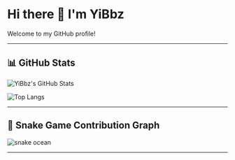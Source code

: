 # Hi there 👋 I'm YiBbz

Welcome to my GitHub profile!

---

## 📊 GitHub Stats

![YiBbz's GitHub Stats](https://github-readme-stats.vercel.app/api?username=YiBbz&show_icons=true&theme=radical)

![Top Langs](https://github-readme-stats.vercel.app/api/top-langs/?username=YiBbz&layout=compact&theme=radical)

---

## 🐍 Snake Game Contribution Graph

![snake ocean](https://github.com/YiBbz/YiBbz/blob/output/github-contribution-grid-snake-ocean.gif)


---


<!--
**YiBbz/YiBbz** is a ✨ _special_ ✨ repository because its `README.md` (this file) appears on your GitHub profile.

Here are some ideas to get you started:

- 🔭 I’m currently working on ...
- 🌱 I’m currently learning ...
- 👯 I’m looking to collaborate on ...
- 🤔 I’m looking for help with ...
- 💬 Ask me about ...
- 📫 How to reach me: ...
- 😄 Pronouns: ...
- ⚡ Fun fact: ...
-->
